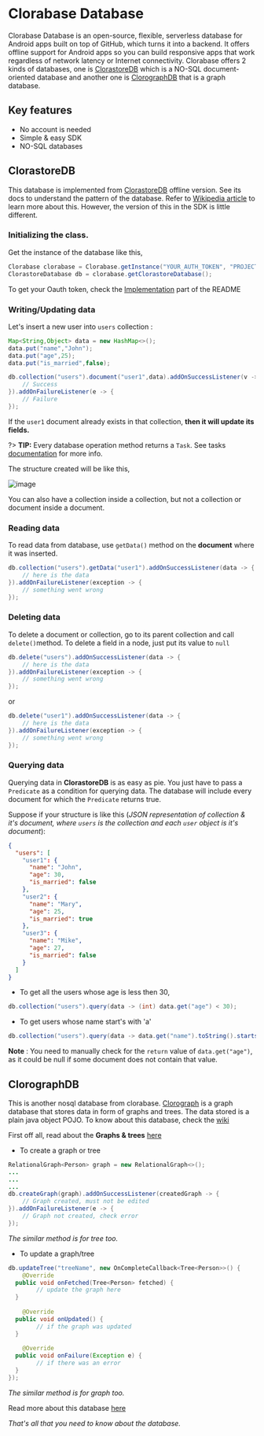 
# Clorabase Database
Clorabase Database is an open-source, flexible, serverless database for Android apps built on top of GitHub, which turns it into a backend. It offers offline support for Android apps so you can build responsive apps that work regardless of network latency or Internet connectivity. Clorabase offers 2 kinds of databases, one is [ClorastoreDB](https://github.com/Clorabase/ClorastoreDB) which is a NO-SQL document-oriented database and another one is [ClorographDB](https://github.com/Clorabase/ClorographDB) that is a graph database.

## Key features
- No account is needed
- Simple & easy SDK
- NO-SQL databases

## ClorastoreDB
This database is implemented from [ClorastoreDB](https://github.com/Clorabase/ClorastoreDB) offline version. See its docs to understand the pattern of the database.
Refer to [Wikipedia article](https://en.wikipedia.org/wiki/Document-oriented_database) to learn more about this. However, the version of this in the SDK is little different.


### Initializing the class.
Get the instance of the database like this,

```java
Clorabase clorabase = Clorabase.getInstance("YOUR_AUTH_TOKEN", "PROJECT_NAME");
ClorastoreDatabase db = clorabase.getClorastoreDatabase();
```
To get your Oauth token, check the [Implementation](https://github.com/ErrorxCode/docs/edit/main/clorabase/README.md#implementation) part of the README


### Writing/Updating data
Let's insert a new user into `users` collection :
```java
Map<String,Object> data = new HashMap<>();
data.put("name","John");
data.put("age",25);
data.put("is_married",false);

db.collection("users").document("user1",data).addOnSuccessListener(v -> {
    // Success
}).addOnFailureListener(e -> {
    // Failure
});               
```
If the `user1` document already exists in that collection, **then it will update its fields.**

?> **TIP:** Every database operation method returns a `Task`. See tasks [documentation](https://developers.google.com/android/guides/tasks) for more info.

The structure created will be like this,

![image](https://user-images.githubusercontent.com/65817230/230773260-1a207a69-03e6-4c3a-9fca-d4f0bba305c3.png)


You can also have a collection inside a collection, but not a collection or document inside a document.


### Reading data
To read data from database, use `getData()` method on the **document** where it was inserted.
```java
db.collection("users").getData("user1").addOnSuccessListener(data -> {  
    // here is the data  
}).addOnFailureListener(exception -> {  
    // something went wrong  
});
```

### Deleting data
To delete a document or collection, go to its parent collection and call `delete()`method. To delete a field in a node, just put its value to `null`
```java
db.delete("users").addOnSuccessListener(data -> {  
    // here is the data  
}).addOnFailureListener(exception -> {  
    // something went wrong  
});
```
or
```java
db.delete("user1").addOnSuccessListener(data -> {  
    // here is the data  
}).addOnFailureListener(exception -> {  
    // something went wrong  
});
```

### Querying data
Querying data in **ClorastoreDB** is as easy as pie. You just have to pass a `Predicate` as a condition for querying data. The database will include every document for which the `Predicate` returns true.

Suppose if your structure is like this (*JSON representation of collection & it's document, where `users` is the collection and each `user` object is it's document*):
```JSON
{
  "users": [
    "user1": {
      "name": "John",
      "age": 30,
      "is_married": false
    },
    "user2": {
      "name": "Mary",
      "age": 25,
      "is_married": true
    },
    "user3": {
      "name": "Mike",
      "age": 27,
      "is_married": false
    }
  ]
}
```
- To get all the users whose age is less then 30,
```java
db.collection("users").query(data -> (int) data.get("age") < 30);
```
- To get users whose name start's with 'a'
```java
db.collection("users").query(data -> data.get("name").toString().startsWith("a"));
```

**Note** : You need to manually check for the `return` value of `data.get("age")`, as it could be null if some document does not contain that value.

## ClorographDB
This is another nosql database from clorabase. [Clorograph](https://github.com/Clorabase/ClorographDB) is a graph database that stores data in form of graphs and trees. The data stored is a plain java object POJO. To know about this database, check the [wiki](https://github.com/Clorabase/ClorographDB/wiki)

First off all, read about the **Graphs & trees**  [here](https://github.com/Clorabase/ClorographDB/wiki)

- To create a graph or tree
```java
RelationalGraph<Person> graph = new RelationalGraph<>();
...
...
...
db.createGraph(graph).addOnSuccessListener(createdGraph -> {  
    // Graph created, must not be edited  
}).addOnFailureListener(e -> {  
    // Graph not created, check error  
});
```
*The similar method is for tree too.*

- To update a graph/tree
```java
db.updateTree("treeName", new OnCompleteCallback<Tree<Person>>() {  
    @Override  
  public void onFetched(Tree<Person> fetched) {  
        // update the graph here  
  }  
  
    @Override  
  public void onUpdated() {  
        // if the graph was updated  
  }  
  
    @Override  
  public void onFailure(Exception e) {  
        // if there was an error  
  }  
});
```
*The similar method is for graph too.*

Read more about this database [here](https://github.com/Clorabase/ClorographDB/wiki/user-guide)



_That's all that you need to know about the database._
